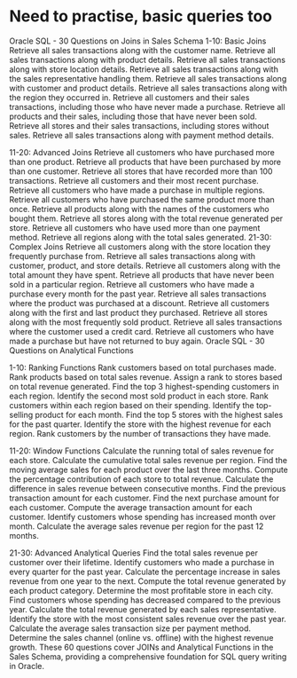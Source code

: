 # Need to practise, basic queries too

Oracle SQL - 30 Questions on Joins in Sales Schema
1-10: Basic Joins
Retrieve all sales transactions along with the customer name.
Retrieve all sales transactions along with product details.
Retrieve all sales transactions along with store location details.
Retrieve all sales transactions along with the sales representative handling them.
Retrieve all sales transactions along with customer and product details.
Retrieve all sales transactions along with the region they occurred in.
Retrieve all customers and their sales transactions, including those who have never made a purchase.
Retrieve all products and their sales, including those that have never been sold.
Retrieve all stores and their sales transactions, including stores without sales.
Retrieve all sales transactions along with payment method details.


11-20: Advanced Joins
Retrieve all customers who have purchased more than one product.
Retrieve all products that have been purchased by more than one customer.
Retrieve all stores that have recorded more than 100 transactions.
Retrieve all customers and their most recent purchase.
Retrieve all customers who have made a purchase in multiple regions.
Retrieve all customers who have purchased the same product more than once.
Retrieve all products along with the names of the customers who bought them.
Retrieve all stores along with the total revenue generated per store.
Retrieve all customers who have used more than one payment method.
Retrieve all regions along with the total sales generated.
21-30: Complex Joins
Retrieve all customers along with the store location they frequently purchase from.
Retrieve all sales transactions along with customer, product, and store details.
Retrieve all customers along with the total amount they have spent.
Retrieve all products that have never been sold in a particular region.
Retrieve all customers who have made a purchase every month for the past year.
Retrieve all sales transactions where the product was purchased at a discount.
Retrieve all customers along with the first and last product they purchased.
Retrieve all stores along with the most frequently sold product.
Retrieve all sales transactions where the customer used a credit card.
Retrieve all customers who have made a purchase but have not returned to buy again.
Oracle SQL - 30 Questions on Analytical Functions


1-10: Ranking Functions
Rank customers based on total purchases made.
Rank products based on total sales revenue.
Assign a rank to stores based on total revenue generated.
Find the top 3 highest-spending customers in each region.
Identify the second most sold product in each store.
Rank customers within each region based on their spending.
Identify the top-selling product for each month.
Find the top 5 stores with the highest sales for the past quarter.
Identify the store with the highest revenue for each region.
Rank customers by the number of transactions they have made.


11-20: Window Functions
Calculate the running total of sales revenue for each store.
Calculate the cumulative total sales revenue per region.
Find the moving average sales for each product over the last three months.
Compute the percentage contribution of each store to total revenue.
Calculate the difference in sales revenue between consecutive months.
Find the previous transaction amount for each customer.
Find the next purchase amount for each customer.
Compute the average transaction amount for each customer.
Identify customers whose spending has increased month over month.
Calculate the average sales revenue per region for the past 12 months.


21-30: Advanced Analytical Queries
Find the total sales revenue per customer over their lifetime.
Identify customers who made a purchase in every quarter for the past year.
Calculate the percentage increase in sales revenue from one year to the next.
Compute the total revenue generated by each product category.
Determine the most profitable store in each city.
Find customers whose spending has decreased compared to the previous year.
Calculate the total revenue generated by each sales representative.
Identify the store with the most consistent sales revenue over the past year.
Calculate the average sales transaction size per payment method.
Determine the sales channel (online vs. offline) with the highest revenue growth.
These 60 questions cover JOINs and Analytical Functions in the Sales Schema, providing a comprehensive foundation for SQL query writing in Oracle.

